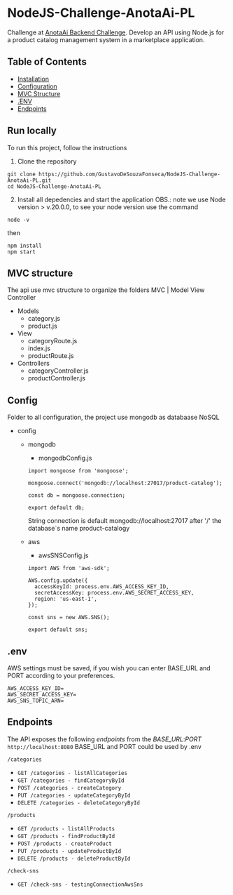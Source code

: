 # NodeJS-Challenge-AnotaAi-PL
  Challenge at [AnotaAi Backend Challenge](https://github.com/githubanotaai/new-test-backend-nodejs). 
  Develop an API using Node.js for a product catalog management system in a marketplace application.

## Table of Contents

- [Installation](#run-locally)
- [Configuration](#config)
- [MVC Structure](#mvc-structure)
- [.ENV](#.env)
- [Endpoints](#endpoints)

## Run locally

To run this project, follow the instructions

1. Clone the repository
```
git clone https://github.com/GustavoDeSouzaFonseca/NodeJS-Challenge-AnotaAi-PL.git
cd NodeJS-Challenge-AnotaAi-PL
```

2. Install all depedencies and start the application
OBS.: note we use Node version > v.20.0.0, to see your node version use the command
```
node -v
```
then
```
npm install
npm start
```

## MVC structure 

The api use mvc structure to organize the folders
MVC | Model View Controller

- Models
  - category.js
  - product.js
- View
  - categoryRoute.js
  - index.js
  - productRoute.js
- Controllers
  - categoryController.js
  - productController.js

## Config

Folder to all configuration, the project use mongodb as databaase NoSQL

- config
  - mongodb
    - mongodbConfig.js

    ```
    import mongoose from 'mongoose';

    mongoose.connect('mongodb://localhost:27017/product-catalog');

    const db = mongoose.connection;

    export default db;
    ```

    String connection is default mongodb://localhost:27017
    after '/' the database`s name product-catalogy

  - aws
    - awsSNSConfig.js
    ```
    import AWS from 'aws-sdk';

    AWS.config.update({
      accessKeyId: process.env.AWS_ACCESS_KEY_ID,
      secretAccessKey: process.env.AWS_SECRET_ACCESS_KEY,
      region: 'us-east-1',
    });

    const sns = new AWS.SNS();

    export default sns;
    ```

## .env

AWS settings must be saved, if you wish you can enter BASE_URL and PORT according to your preferences.

```
AWS_ACCESS_KEY_ID=
AWS_SECRET_ACCESS_KEY=
AWS_SNS_TOPIC_ARN=
```

## Endpoints

The API exposes the following *endpoints* from the *BASE_URL*:*PORT* `http://localhost:8080`
BASE_URL and PORT could be used by .env

`/categories`
  * `GET /categories - listAllCategories`
  * `GET /categories - findCategoryById`
  * `POST /categories - createCategory`
  * `PUT /categories - updateCategoryById`
  * `DELETE /categories - deleteCategoryById`

`/products`
  * `GET /products - listAllProducts`
  * `GET /products - findProductById`
  * `POST /products - createProduct`
  * `PUT /products - updateProductById`
  * `DELETE /products - deleteProductById`

`/check-sns`
  * `GET /check-sns - testingConnectionAwsSns`
